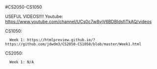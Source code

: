 #CS2050-CS1050

USEFUL VIDEOS!!!!
Youtube: https://www.youtube.com/channel/UCs0c7w8vjV6BDBIdsfiTkAQ/videos

CS1050:

      Week 1: https://htmlpreview.github.io/?https://github.com/jdwdm3/CS2050-CS1050/blob/master/Week1.html
      
CS2050:

      Week 1: N/A
